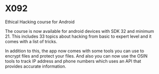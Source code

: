 # X092
Ethical Hacking course for Android 

The course is now available for android devices with SDK 32 and minimum 21. This includes 33 topics about hacking from basic to expert level and it comes with a list of tricks.

In addition to this, the app now comes with some tools you can use to encrypt files and protect your files. And also you can now use the OSIN tools to track IP address and phone numbers which uses an API that provides accurate information.
